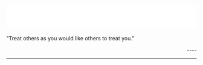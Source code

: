 <picture>
  <source srcset="/assets/images/hello-dark.svg" media="(prefers-color-scheme: dark)">
  <img src="/assets/images/hello-light.svg"/>
</picture>

<p align="left">"Treat others as you would like others to treat you."</p>
<p align="right">----</p>
<hr />
